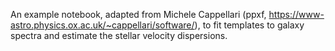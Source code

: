 An example notebook, adapted from Michele Cappellari (ppxf, https://www-astro.physics.ox.ac.uk/~cappellari/software/), to fit templates to galaxy spectra and estimate the stellar velocity dispersions.
